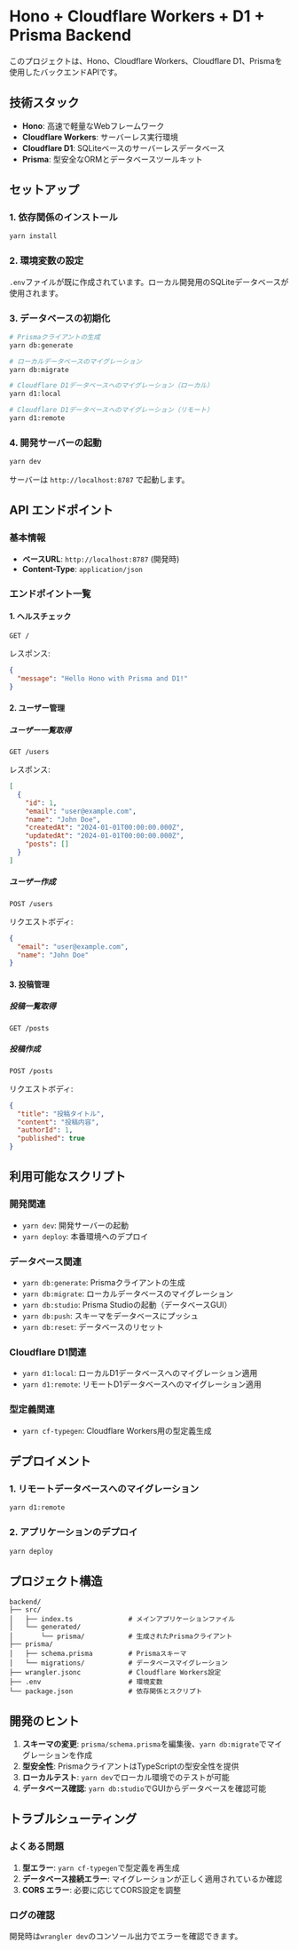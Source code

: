# Hono + Cloudflare Workers + D1 + Prisma Backend

このプロジェクトは、Hono、Cloudflare Workers、Cloudflare D1、Prismaを使用したバックエンドAPIです。

## 技術スタック

- **Hono**: 高速で軽量なWebフレームワーク
- **Cloudflare Workers**: サーバーレス実行環境
- **Cloudflare D1**: SQLiteベースのサーバーレスデータベース
- **Prisma**: 型安全なORMとデータベースツールキット

## セットアップ

### 1. 依存関係のインストール

```bash
yarn install
```

### 2. 環境変数の設定

`.env`ファイルが既に作成されています。ローカル開発用のSQLiteデータベースが使用されます。

### 3. データベースの初期化

```bash
# Prismaクライアントの生成
yarn db:generate

# ローカルデータベースのマイグレーション
yarn db:migrate

# Cloudflare D1データベースへのマイグレーション（ローカル）
yarn d1:local

# Cloudflare D1データベースへのマイグレーション（リモート）
yarn d1:remote
```

### 4. 開発サーバーの起動

```bash
yarn dev
```

サーバーは `http://localhost:8787` で起動します。

## API エンドポイント

### 基本情報

- **ベースURL**: `http://localhost:8787` (開発時)
- **Content-Type**: `application/json`

### エンドポイント一覧

#### 1. ヘルスチェック

```
GET /
```

レスポンス:
```json
{
  "message": "Hello Hono with Prisma and D1!"
}
```

#### 2. ユーザー管理

##### ユーザー一覧取得

```
GET /users
```

レスポンス:
```json
[
  {
    "id": 1,
    "email": "user@example.com",
    "name": "John Doe",
    "createdAt": "2024-01-01T00:00:00.000Z",
    "updatedAt": "2024-01-01T00:00:00.000Z",
    "posts": []
  }
]
```

##### ユーザー作成

```
POST /users
```

リクエストボディ:
```json
{
  "email": "user@example.com",
  "name": "John Doe"
}
```

#### 3. 投稿管理

##### 投稿一覧取得

```
GET /posts
```

##### 投稿作成

```
POST /posts
```

リクエストボディ:
```json
{
  "title": "投稿タイトル",
  "content": "投稿内容",
  "authorId": 1,
  "published": true
}
```

## 利用可能なスクリプト

### 開発関連

- `yarn dev`: 開発サーバーの起動
- `yarn deploy`: 本番環境へのデプロイ

### データベース関連

- `yarn db:generate`: Prismaクライアントの生成
- `yarn db:migrate`: ローカルデータベースのマイグレーション
- `yarn db:studio`: Prisma Studioの起動（データベースGUI）
- `yarn db:push`: スキーマをデータベースにプッシュ
- `yarn db:reset`: データベースのリセット

### Cloudflare D1関連

- `yarn d1:local`: ローカルD1データベースへのマイグレーション適用
- `yarn d1:remote`: リモートD1データベースへのマイグレーション適用

### 型定義関連

- `yarn cf-typegen`: Cloudflare Workers用の型定義生成

## デプロイメント

### 1. リモートデータベースへのマイグレーション

```bash
yarn d1:remote
```

### 2. アプリケーションのデプロイ

```bash
yarn deploy
```

## プロジェクト構造

```
backend/
├── src/
│   ├── index.ts              # メインアプリケーションファイル
│   └── generated/
│       └── prisma/           # 生成されたPrismaクライアント
├── prisma/
│   ├── schema.prisma         # Prismaスキーマ
│   └── migrations/           # データベースマイグレーション
├── wrangler.jsonc            # Cloudflare Workers設定
├── .env                      # 環境変数
└── package.json              # 依存関係とスクリプト
```

## 開発のヒント

1. **スキーマの変更**: `prisma/schema.prisma`を編集後、`yarn db:migrate`でマイグレーションを作成
2. **型安全性**: PrismaクライアントはTypeScriptの型安全性を提供
3. **ローカルテスト**: `yarn dev`でローカル環境でのテストが可能
4. **データベース確認**: `yarn db:studio`でGUIからデータベースを確認可能

## トラブルシューティング

### よくある問題

1. **型エラー**: `yarn cf-typegen`で型定義を再生成
2. **データベース接続エラー**: マイグレーションが正しく適用されているか確認
3. **CORS エラー**: 必要に応じてCORS設定を調整

### ログの確認

開発時は`wrangler dev`のコンソール出力でエラーを確認できます。
